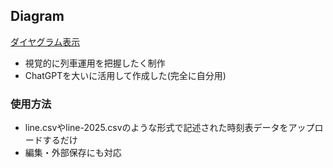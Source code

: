 ## Diagram
<a href="https://rocket090.github.io/Diagram/">ダイヤグラム表示</a>
- 視覚的に列車運用を把握したく制作<br>
- ChatGPTを大いに活用して作成した(完全に自分用)<br>

### 使用方法
- line.csvやline-2025.csvのような形式で記述された時刻表データをアップロードするだけ
- 編集・外部保存にも対応
